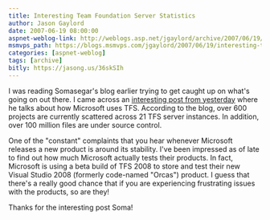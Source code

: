 ```yaml
---
title: Interesting Team Foundation Server Statistics 
author: Jason Gaylord
date: 2007-06-19 08:00:00
aspnet-weblog-link: http://weblogs.asp.net/jgaylord/archive/2007/06/19/interesting-team-foundation-server-statistics.aspx
msmvps_path: https://blogs.msmvps.com/jgaylord/2007/06/19/interesting-team-foundation-server-statistics/
categories: [aspnet-weblog]
tags: [archive]
bitly: https://jasong.us/36skSIh
---
```


I was reading Somasegar's blog earlier trying to get caught up on what's going on out there. I came across an [interesting post from yesterday](http://blogs.msdn.com/somasegar/archive/2007/06/18/so-what-does-microsoft-use-for-software-development.aspx) where he talks about how Microsoft uses TFS. According to the blog, over 600 projects are currently scattered across 21 TFS server instances. In addition, over 100 million files are under source control.

One of the "constant" complaints that you hear whenever Microsoft releases a new product is around its stability. I've been impressed as of late to find out how much Microsoft actually tests their products. In fact, Microsoft is using a beta build of TFS 2008 to store and test their new Visual Studio 2008 (formerly code-named "Orcas") product. I guess that there's a really good chance that if you are experiencing frustrating issues with the products, so are they!

Thanks for the interesting post Soma!